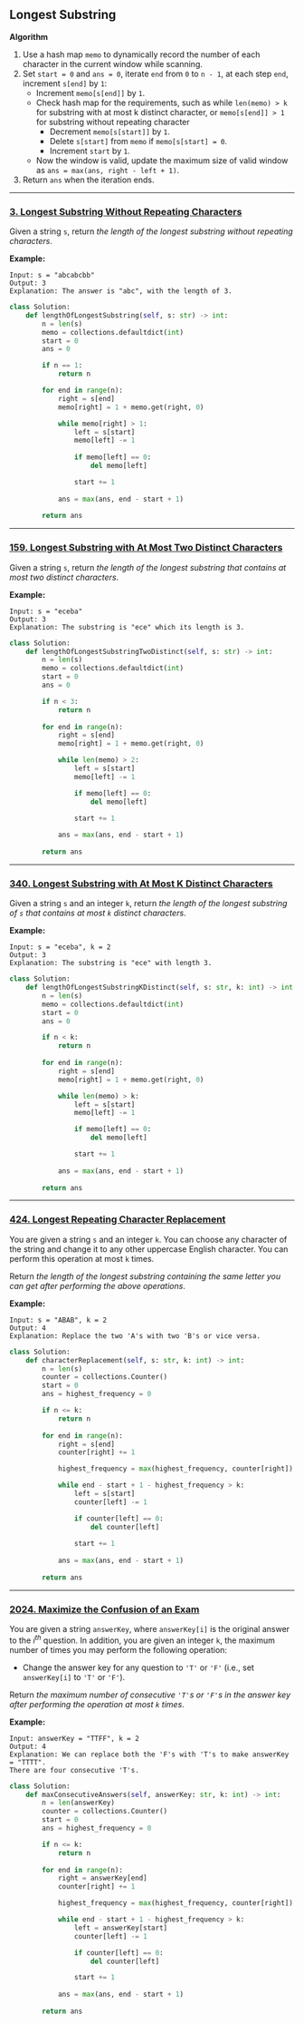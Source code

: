 ## Longest Substring

__Algorithm__

1. Use a hash map ```memo``` to dynamically record the number of each character in the current window while scanning.
2. Set ```start = 0``` and ```ans = 0```, iterate ```end``` from ```0``` to ```n - 1```, at each step ```end```, increment ```s[end]``` by ```1```:
    - Increment ```memo[s[end]]``` by ```1```.
    - Check hash map for the requirements, such as while ```len(memo) > k``` for substring with at most k distinct character, or ```memo[s[end]] > 1``` for substring without repeating character
        - Decrement ```memo[s[start]]``` by ```1```.
        - Delete ```s[start]``` from ```memo``` if ```memo[s[start] = 0```.
        - Increment ```start``` by ```1```.
    - Now the window is valid, update the maximum size of valid window as ```ans = max(ans, right - left + 1)```.
3. Return ```ans``` when the iteration ends.

---

### [3. Longest Substring Without Repeating Characters](https://github.com/quananhle/Python/tree/main/Software%20Engineering%20Practicing/Study%20Plan/Algorithm/Algorithm%20I/Day%2006%20-%20Sliding%20Window/3.%20Longest%20Substring%20Without%20Repeating%20Characters)

Given a string ```s```, return _the length of the longest substring without repeating characters_.

__Example:__
```
Input: s = "abcabcbb"
Output: 3
Explanation: The answer is "abc", with the length of 3.
```

```Python
class Solution:
    def lengthOfLongestSubstring(self, s: str) -> int:
        n = len(s)
        memo = collections.defaultdict(int)
        start = 0
        ans = 0

        if n == 1:
            return n

        for end in range(n):
            right = s[end]
            memo[right] = 1 + memo.get(right, 0)

            while memo[right] > 1:
                left = s[start]
                memo[left] -= 1
                
                if memo[left] == 0:
                    del memo[left]

                start += 1
            
            ans = max(ans, end - start + 1)
        
        return ans
```

---

### [159. Longest Substring with At Most Two Distinct Characters](https://github.com/quananhle/Python/tree/main/Software%20Engineering%20Practicing/Leetcode/Bloomberg/159.%20Longest%20Substring%20with%20At%20Most%20Two%20Distinct%20Characters)

Given a string ```s```, return _the length of the longest substring that contains at most two distinct characters_.

__Example:__
```
Input: s = "eceba"
Output: 3
Explanation: The substring is "ece" which its length is 3.
```

```Python
class Solution:
    def lengthOfLongestSubstringTwoDistinct(self, s: str) -> int:
        n = len(s)
        memo = collections.defaultdict(int)
        start = 0
        ans = 0

        if n < 3:
            return n
        
        for end in range(n):
            right = s[end]
            memo[right] = 1 + memo.get(right, 0)

            while len(memo) > 2:
                left = s[start]
                memo[left] -= 1

                if memo[left] == 0:
                    del memo[left]

                start += 1
            
            ans = max(ans, end - start + 1)
        
        return ans
```

---

### [340. Longest Substring with At Most K Distinct Characters](https://github.com/quananhle/Python/tree/main/Software%20Engineering%20Practicing/Concepts/Array%20and%20String/Sliding%20Window/340.%20Longest%20Substring%20with%20At%20Most%20K%20Distinct%20Characters)

Given a string ```s``` and an integer ```k```, return _the length of the longest substring of ```s``` that contains at most ```k``` distinct characters_.

__Example:__
```
Input: s = "eceba", k = 2
Output: 3
Explanation: The substring is "ece" with length 3.
```

```Python
class Solution:
    def lengthOfLongestSubstringKDistinct(self, s: str, k: int) -> int:
        n = len(s)
        memo = collections.defaultdict(int)
        start = 0
        ans = 0

        if n < k:
            return n
        
        for end in range(n):
            right = s[end]
            memo[right] = 1 + memo.get(right, 0)

            while len(memo) > k:
                left = s[start]
                memo[left] -= 1

                if memo[left] == 0:
                    del memo[left]

                start += 1
            
            ans = max(ans, end - start + 1)
        
        return ans
```

---

### [424. Longest Repeating Character Replacement](https://github.com/quananhle/Python/tree/main/Software%20Engineering%20Practicing/Leetcode/Leetcode%2075/Level%201/Day%2012%20-%20Sliding%20Window%20%7C%20Two%20Pointer/424.%20Longest%20Repeating%20Character%20Replacement)

You are given a string ```s``` and an integer ```k```. You can choose any character of the string and change it to any other uppercase English character. You can perform this operation at most ```k``` times.

Return _the length of the longest substring containing the same letter you can get after performing the above operations_.

__Example:__

```
Input: s = "ABAB", k = 2
Output: 4
Explanation: Replace the two 'A's with two 'B's or vice versa.
```

```Python
class Solution:
    def characterReplacement(self, s: str, k: int) -> int:
        n = len(s)
        counter = collections.Counter()
        start = 0
        ans = highest_frequency = 0

        if n <= k:
            return n
        
        for end in range(n):
            right = s[end]
            counter[right] += 1

            highest_frequency = max(highest_frequency, counter[right])

            while end - start + 1 - highest_frequency > k:
                left = s[start]
                counter[left] -= 1

                if counter[left] == 0:
                    del counter[left]
                
                start += 1
            
            ans = max(ans, end - start + 1)
        
        return ans
```

---

### [2024. Maximize the Confusion of an Exam](https://github.com/quananhle/Python/tree/main/Software%20Engineering%20Practicing/Leetcode/Facebook/2024.%20Maximize%20the%20Confusion%20of%20an%20Exam)

You are given a string ```answerKey```, where ```answerKey[i]``` is the original answer to the $i^{th}$ question. In addition, you are given an integer ```k```, the maximum number of times you may perform the following operation:

- Change the answer key for any question to ```'T'``` or ```'F'``` (i.e., set ```answerKey[i]``` to ```'T'``` or ```'F'```).

Return _the maximum number of consecutive ```'T'```s or ```'F'```s in the answer key after performing the operation at most ```k``` times_.

__Example:__
```
Input: answerKey = "TTFF", k = 2
Output: 4
Explanation: We can replace both the 'F's with 'T's to make answerKey = "TTTT".
There are four consecutive 'T's.
```

```Python
class Solution:
    def maxConsecutiveAnswers(self, answerKey: str, k: int) -> int:
        n = len(answerKey)
        counter = collections.Counter()
        start = 0
        ans = highest_frequency = 0

        if n <= k:
            return n
        
        for end in range(n):
            right = answerKey[end]
            counter[right] += 1

            highest_frequency = max(highest_frequency, counter[right])

            while end - start + 1 - highest_frequency > k:
                left = answerKey[start]
                counter[left] -= 1

                if counter[left] == 0:
                    del counter[left]

                start += 1
            
            ans = max(ans, end - start + 1)
        
        return ans
```

